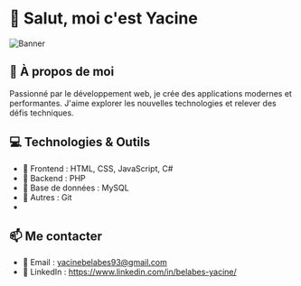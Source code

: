 # 👋 Salut, moi c'est Yacine

![Banner](https://via.placeholder.com/1000x300?text=Bienvenue+sur+mon+GitHub)

## 🚀 À propos de moi
Passionné par le développement web, je crée des applications modernes et performantes. J'aime explorer les nouvelles technologies et relever des défis techniques.

## 💻 Technologies & Outils
- 🔹 Frontend : HTML, CSS, JavaScript, C#
- 🔹 Backend : PHP
- 🔹 Base de données : MySQL
- 🔹 Autres : Git
- 
## 📫 Me contacter
- 📧 Email : yacinebelabes93@gmail.com
- 💼 LinkedIn : https://www.linkedin.com/in/belabes-yacine/


